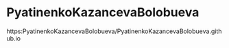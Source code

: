 # PyatinenkoKazancevaBolobueva
https:PyatinenkoKazancevaBolobueva/PyatinenkoKazancevaBolobueva.github.io

